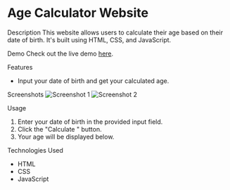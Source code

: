 # Age Calculator Website

Description
This website allows users to calculate their age based on their date of birth. It's built using HTML, CSS, and JavaScript.

Demo
Check out the live demo [here](link-to-demo).

Features
- Input your date of birth and get your calculated age.


 Screenshots
![Screenshot 1](screenshot1.png)
![Screenshot 2](screenshot2.png)

 Usage
1. Enter your date of birth in the provided input field.
2. Click the "Calculate " button.
3. Your age will be displayed below.


 Technologies Used
- HTML
- CSS
- JavaScript


